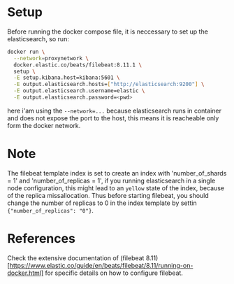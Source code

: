 # Setup

Before running the docker compose file, it is neccessary to set up the elasticsearch, so run:
```bash
docker run \
  --network=proxynetwork \
  docker.elastic.co/beats/filebeat:8.11.1 \
  setup \
  -E setup.kibana.host=kibana:5601 \
  -E output.elasticsearch.hosts=["http://elasticsearch:9200"] \
  -E output.elasticsearch.username=elastic \
  -E output.elasticsearch.password=<pwd>
```
here i'am using the `--network=...` because elasticsearch runs in container and does not expose the port to the host, this means it is reacheable only form the docker network.

# Note 

The filebeat template index is set to create an index with 'number_of_shards = 1' and 'number_of_replicas = 1', if you running elasticsearch in a single node configuration, this might lead to an `yellow` state of the index, because of the replica missallocation. 
Thus before starting filebeat, you should change the number of replicas to 0 in the index template by settin `{"number_of_replicas": "0"}`.

# References

Check the extensive documentation of (filebeat 8.11)[https://www.elastic.co/guide/en/beats/filebeat/8.11/running-on-docker.html] for specific details on how to configure filebeat.

